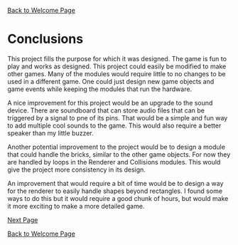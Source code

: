 [Back to Welcome Page](../README.md)

# Conclusions

This project fills the purpose for which it was designed. The game is fun to play and works as designed. This project could easily be modified to make other games. Many of the modules would require little to no changes to be used in a different game. One could just design new game objects and game events while keeping the modules that run the hardware.

A nice improvement for this project would be an upgrade to the sound device. There are soundboard that can store audio files that can be triggered by a signal to pne of its pins. That would be a simple and fun way to add multiple cool sounds to the game. This would also require a better speaker than my little buzzer. 

Another potential improvement to the project would be to design a module that could handle the bricks, similar to the other game objects. For now they are handled by loops in the Renderer and Collisions modules. This would give the project more consistency in its design. 

An improvement that would require a bit of time would be to design a way for the renderer to easily handle shapes beyond rectangles. I found some ways to do this but it would require a good chunk of hours, but would make it more exciting to make a more detailed game.

[Next Page](References.md)

[Back to Welcome Page](../README.md)